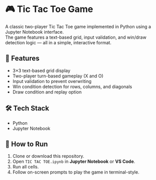# 🎮 Tic Tac Toe Game

A classic two-player Tic Tac Toe game implemented in Python using a Jupyter Notebook interface.  
The game features a text-based grid, input validation, and win/draw detection logic — all in a simple, interactive format.

## 📌 Features
- 3×3 text-based grid display
- Two-player turn-based gameplay (X and O)
- Input validation to prevent overwriting
- Win condition detection for rows, columns, and diagonals
- Draw condition and replay option

## 🛠️ Tech Stack
- Python
- Jupyter Notebook

## 🚀 How to Run
1. Clone or download this repository.
2. Open `TIC TAC TOE.ipynb` in **Jupyter Notebook** or **VS Code**.
3. Run all cells.
4. Follow on-screen prompts to play the game in terminal-style.

